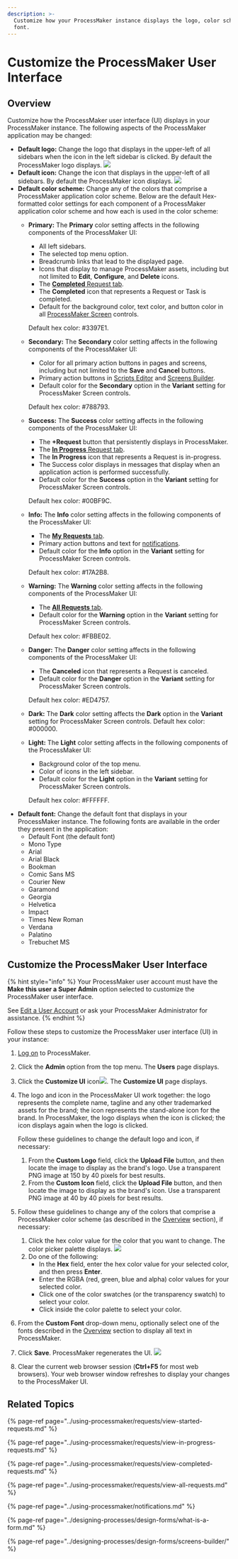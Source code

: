 ```yaml
---
description: >-
  Customize how your ProcessMaker instance displays the logo, color scheme, and
  font.
---
```


# Customize the ProcessMaker User Interface

## Overview

Customize how the ProcessMaker user interface \(UI\) displays in your ProcessMaker instance. The following aspects of the ProcessMaker application may be changed:

* **Default logo:** Change the logo that displays in the upper-left of all sidebars when the icon in the left sidebar is clicked. By default the ProcessMaker logo displays. ![](../.gitbook/assets/logo-processmaker-custom-ui-admin.png) 
* **Default icon:** Change the icon that displays in the upper-left of all sidebars. By default the ProcessMaker icon displays. ![](../.gitbook/assets/icon-processmaker-custom-ui-admin.png) 
* **Default color scheme:** Change any of the colors that comprise a ProcessMaker application color scheme. Below are the default Hex-formatted color settings for each component of a ProcessMaker application color scheme and how each is used in the color scheme:
  * **Primary:** The **Primary** color setting affects in the following components of the ProcessMaker UI:

    * All left sidebars.
    * The selected top menu option.
    * Breadcrumb links that lead to the displayed page.
    * Icons that display to manage ProcessMaker assets, including but not limited to **Edit**, **Configure**, and **Delete** icons.
    * The [**Completed** Request tab](../using-processmaker/requests/view-completed-requests.md#view-completed-requests-in-which-you-participated).
    * The **Completed** icon that represents a Request or Task is completed.
    * Default for the background color, text color, and button color in all [ProcessMaker Screen](../designing-processes/design-forms/what-is-a-form.md) controls.

    Default hex color: \#3397E1.

  * **Secondary:** The **Secondary** color setting affects in the following components of the ProcessMaker UI:

    * Color for all primary action buttons in pages and screens, including but not limited to the **Save** and **Cancel** buttons.
    * Primary action buttons in [Scripts Editor]() and [Screens Builder](../designing-processes/design-forms/screens-builder/).
    * Default color for the **Secondary** option in the **Variant** setting for ProcessMaker Screen controls.

    Default hex color: \#788793.

  * **Success:** The **Success** color setting affects in the following components of the ProcessMaker UI:

    * The **+Request** button that persistently displays in ProcessMaker.
    * The [**In Progress** Request tab](../using-processmaker/requests/view-in-progress-requests.md#view-in-progress-requests-in-which-you-are-participating).
    * The **In Progress** icon that represents a Request is in-progress.
    * The Success color displays in messages that display when an application action is performed successfully.
    * Default color for the **Success** option in the **Variant** setting for ProcessMaker Screen controls.

    Default hex color: \#00BF9C.

  * **Info:** The **Info** color setting affects in the following components of the ProcessMaker UI:

    * The [**My Requests** tab](../using-processmaker/requests/view-started-requests.md#view-your-requests).
    * Primary action buttons and text for [notifications](../using-processmaker/notifications.md).
    * Default color for the **Info** option in the **Variant** setting for ProcessMaker Screen controls.

    Default hex color: \#17A2B8.

  * **Warning:** The **Warning** color setting affects in the following components of the ProcessMaker UI:

    * The [**All Requests** tab](../using-processmaker/requests/view-all-requests.md#view-all-requests-in-your-organization).
    * Default color for the **Warning** option in the **Variant** setting for ProcessMaker Screen controls.

    Default hex color: \#FBBE02.

  * **Danger:** The **Danger** color setting affects in the following components of the ProcessMaker UI:

    * The **Canceled** icon that represents a Request is canceled.
    * Default color for the **Danger** option in the **Variant** setting for ProcessMaker Screen controls.

    Default hex color: \#ED4757.

  * **Dark:** The **Dark** color setting affects the **Dark** option in the **Variant** setting for ProcessMaker Screen controls. Default hex color: \#000000.
  * **Light:** The **Light** color setting affects in the following components of the ProcessMaker UI:

    * Background color of the top menu.
    * Color of icons in the left sidebar.
    * Default color for the **Light** option in the **Variant** setting for ProcessMaker Screen controls.

    Default hex color: \#FFFFFF.
* **Default font:** Change the default font that displays in your ProcessMaker instance. The following fonts are available in the order they present in the application:
  * Default Font \(the default font\)
  * Mono Type
  * Arial
  * Arial Black
  * Bookman
  * Comic Sans MS
  * Courier New
  * Garamond
  * Georgia
  * Helvetica
  * Impact
  * Times New Roman
  * Verdana
  * Palatino
  * Trebuchet MS

## Customize the ProcessMaker User Interface

{% hint style="info" %}
Your ProcessMaker user account must have the **Make this user a Super Admin** option selected to customize the ProcessMaker user interface.

See [Edit a User Account](add-users/manage-user-accounts/edit-a-user-account.md#edit-a-processmaker-user-account) or ask your ProcessMaker Administrator for assistance.
{% endhint %}

Follow these steps to customize the ProcessMaker user interface \(UI\) in your instance:

1. [Log on](../using-processmaker/log-in.md#log-in) to ProcessMaker.
2. Click the **Admin** option from the top menu. The **Users** page displays.
3. Click the **Customize UI** icon![](../.gitbook/assets/customize-ui-icon-admin.png). The **Customize UI** page displays.
4. The logo and icon in the ProcessMaker UI work together: the logo represents the complete name, tagline and any other trademarked assets for the brand; the icon represents the stand-alone icon for the brand. In ProcessMaker, the logo displays when the icon is clicked; the icon displays again when the logo is clicked.

   Follow these guidelines to change the default logo and icon, if necessary:

   1. From the **Custom Logo** field, click the **Upload File** button, and then locate the image to display as the brand's logo. Use a transparent PNG image at 150 by 40 pixels for best results.
   2. From the **Custom Icon** field, click the **Upload File** button, and then locate the image to display as the brand's icon. Use a transparent PNG image at 40 by 40 pixels for best results.

5. Follow these guidelines to change any of the colors that comprise a ProcessMaker color scheme \(as described in the [Overview](customize-the-processmaker-user-interface.md) section\), if necessary:
   1. Click the hex color value for the color that you want to change. The color picker palette displays. ![](../.gitbook/assets/customize-ui-color-picker-palette-admin.png) 
   2. Do one of the following:
      * In the **Hex** field, enter the hex color value for your selected color, and then press **Enter**.
      * Enter the RGBA \(red, green, blue and alpha\) color values for your selected color.
      * Click one of the color swatches \(or the transparency swatch\) to select your color.
      * Click inside the color palette to select your color.
6. From the **Custom Font** drop-down menu, optionally select one of the fonts described in the [Overview](customize-the-processmaker-user-interface.md#overview) section to display all text in ProcessMaker.
7. Click **Save**. ProcessMaker regenerates the UI. ![](../.gitbook/assets/regenerate-css-files-message-customize-ui-admin.png) 
8. Clear the current web browser session \(**Ctrl+F5** for most web browsers\). Your web browser window refreshes to display your changes to the ProcessMaker UI.

## Related Topics

{% page-ref page="../using-processmaker/requests/view-started-requests.md" %}

{% page-ref page="../using-processmaker/requests/view-in-progress-requests.md" %}

{% page-ref page="../using-processmaker/requests/view-completed-requests.md" %}

{% page-ref page="../using-processmaker/requests/view-all-requests.md" %}

{% page-ref page="../using-processmaker/notifications.md" %}

{% page-ref page="../designing-processes/design-forms/what-is-a-form.md" %}

{% page-ref page="../designing-processes/design-forms/screens-builder/" %}

